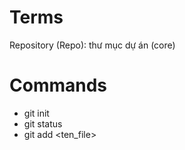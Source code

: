 # Terms

Repository (Repo): thư mục dự án (core)

# Commands

- git init
- git status
- git add <ten_file>